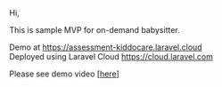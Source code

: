 Hi,

This is sample MVP for on-demand babysitter.

Demo at https://assessment-kiddocare.laravel.cloud<br>
Deployed using Laravel Cloud https://cloud.laravel.com

Please see demo video [[here](DEMO.mp4)]
